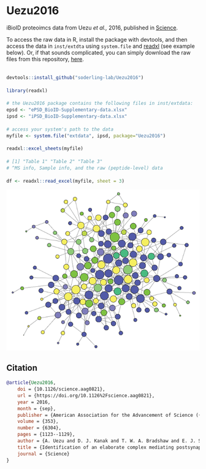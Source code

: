 # Uezu2016

iBioID proteoimcs data from Uezu _et al.,_ 2016, published in
[Science](https://science.sciencemag.org/content/353/6304/1123.full).

To access the raw data in R, install the package with devtools, and then access
the data in `inst/extdta` using `system.file` and
[readxl](https://readxl.tidyverse.org/) (see example below). Or, if that sounds
complicated, you can simply download the raw files from this repository,
[here](./inst/extdata).

```R

devtools::install_github("soderling-lab/Uezu2016")

library(readxl)

# the Uezu2016 package contains the following files in inst/extdata:
epsd <- "ePSD_BioID-Supplementary-data.xlsx"
ipsd <- "iPSD_BioID-Supplementary-data.xlsx"

# access your system's path to the data
myfile <- system.file("extdata", ipsd, package="Uezu2016")

readxl::excel_sheets(myfile)

# [1] "Table 1" "Table 2" "Table 3" 
# ^MS info, Sample info, and the raw (peptide-level) data

df <- readxl::read_excel(myfile, sheet = 3) 

```

![ipsd](./ipsd.png)

## Citation

```bibtex
@article{Uezu2016,
	doi = {10.1126/science.aag0821},
	url = {https://doi.org/10.1126%2Fscience.aag0821},
	year = 2016,
	month = {sep},
	publisher = {American Association for the Advancement of Science ({AAAS})},
	volume = {353},
	number = {6304},
	pages = {1123--1129},
	author = {A. Uezu and D. J. Kanak and T. W. A. Bradshaw and E. J. Soderblom and C. M. Catavero and A. C. Burette and R. J. Weinberg and S. H. Soderling},
	title = {Identification of an elaborate complex mediating postsynaptic inhibition},
	journal = {Science}
}
```
